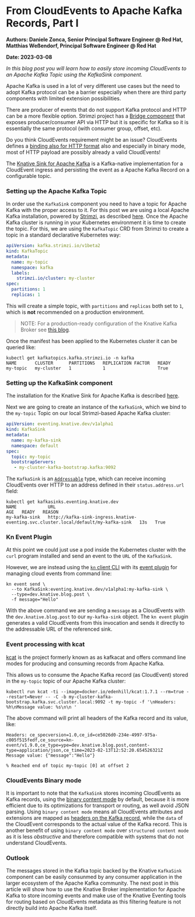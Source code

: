 # From CloudEvents to Apache Kafka Records, Part I

**Authors: Daniele Zonca, Senior Principal Software Engineer @ Red Hat, Matthias Weßendorf, Principal Software Engineer @ Red Hat**

**Date: 2023-03-08**

_In this blog post you will learn how to easily store incoming CloudEvents to an Apache Kafka Topic using the KafkaSink component._


Apache Kafka is used in a lot of very different use cases but the need to adopt Kafka protocol can be a barrier especially when there are third party components with limited extension possibilities.

There are producer of events that do not support Kafka protocol and HTTP can be a more flexible option. Strimzi project has a [Bridge component](https://strimzi.io/docs/bridge/latest/) that exposes producer/consumer API via HTTP but it is specific for Kafka so it is essentially the same protocol (with consumer group, offset, etc).

Do you think CloudEvents requirement might be an issue? CloudEvents defines a [binding also for HTTP format](https://github.com/cloudevents/spec/blob/v1.0.2/cloudevents/bindings/http-protocol-binding.md#31-binary-content-mode) also and especially in binary mode, most of HTTP payload are possibly already a valid CloudEvents!

The [Knative Sink for Apache Kafka](https://knative.dev/docs/eventing/sinks/kafka-sink/) is a Kafka-native implementation for a CloudEvent ingress and persisting the event as a Apache Kafka Record on a configurable topic.

### Setting up the Apache Kafka Topic

In order use the `KafkaSink` component you need to have a topic for Apache Kafka with the proper access to it. For this post we are using a local Apache Kafka installation, powered by [Strimzi](https://strimzi.io), as described [here](https://knative.dev/blog/articles/single-node-kafka-development/). Once the Apache Kafka cluster is running in your Kubernetes environment it is time to create the topic. For this, we are using the `KafkaTopic` CRD from Strimzi to create a topic in a standard declarative Kubernetes way:

```yaml
apiVersion: kafka.strimzi.io/v1beta2
kind: KafkaTopic
metadata:
  name: my-topic
  namespace: kafka
  labels:
    strimzi.io/cluster: my-cluster
spec:
  partitions: 1
  replicas: 1
```

This will create a simple topic, with `partitions` and `replicas` both set to `1`, which is **not** recommended on a production environment.

> NOTE: For a production-ready configuration of the Knative Kafka Broker see [this blog](https://developers.redhat.com/articles/2023/03/08/configuring-knative-broker-apache-kafka).

Once the manifest has been applied to the Kubernetes cluster it can be queried like:

```
kubectl get kafkatopics.kafka.strimzi.io -n kafka
NAME       CLUSTER      PARTITIONS   REPLICATION FACTOR   READY
my-topic   my-cluster   1            1                    True

```

### Setting up the KafkaSink component


The installation for the Knative Sink for Apache Kafka is described [here](https://knative.dev/docs/eventing/sinks/kafka-sink/).

Next we are going to create an instance of the `KafkaSink`, which we bind to the `my-topic` Topic on our local Strimzi-based Apache Kafka cluster:

```yaml
apiVersion: eventing.knative.dev/v1alpha1
kind: KafkaSink
metadata:
  name: my-kafka-sink
  namespace: default
spec:
  topic: my-topic
  bootstrapServers:
   - my-cluster-kafka-bootstrap.kafka:9092
```

The `KafkaSink` is an [`Addressable`](https://knative.dev/docs/eventing/sinks/) type, which can receive incoming CloudEvents over HTTP to an address defined in their `status.address.url` field:

```
kubectl get kafkasinks.eventing.knative.dev
NAME            URL                                                                                  AGE   READY   REASON
my-kafka-sink   http://kafka-sink-ingress.knative-eventing.svc.cluster.local/default/my-kafka-sink   13s   True
```

### Kn Event Plugin

At this point we could just use a pod inside the Kubernetes cluster with the `curl` program installed and send an event to the `URL` of the `KafkaSink`.

However, we are instead using the [`kn` client CLI](https://github.com/knative/client) with its [event plugin](https://github.com/knative-extensions/kn-plugin-event) for managing cloud events from command line:

```
kn event send \
  --to KafkaSink:eventing.knative.dev/v1alpha1:my-kafka-sink \
  --type=dev.knative.blog.post \
  -f message="Hello"
```

With the above command we are sending a `message` as a CloudEvents with the `dev.knative.blog.post` to our `my-kafka-sink` object. The `kn event` plugin generates a valid CloudEvents from this invocation and sends it directly to the addressable URL of the referenced sink.


### Event processing with kcat

[kcat](https://github.com/edenhill/kcat) is the project formerly known as as kafkacat and offers command line modes for producing and consuming records from Apache Kafka.

This allows us to consume the Apache Kafka record (as CloudEvent) stored in the `my-topic` topic of our Apache Kafka cluster:

```
kubectl run kcat -ti --image=docker.io/edenhill/kcat:1.7.1 --rm=true --restart=Never -- -C -b my-cluster-kafka-bootstrap.kafka.svc.cluster.local:9092 -t my-topic -f '\nHeaders: %h\nMessage value: %s\n\n '
```
The above command will print all headers of the Kafka record and its value, like:

```
Headers: ce_specversion=1.0,ce_id=ce5026d0-234e-4997-975a-c005f515fedf,ce_source=kn-event/v1.9.0,ce_type=ype=dev.knative.blog.post,content-type=application/json,ce_time=2023-02-13T12:52:20.654526321Z
Message value: {"message":"Hello"}

% Reached end of topic my-topic [0] at offset 2
```

### CloudEvents Binary mode


It is important to note that the `KafkaSink` stores incoming CloudEvents as Kafka records, using the [binary content mode](https://github.com/cloudevents/spec/blob/v1.0.2/cloudevents/bindings/kafka-protocol-binding.md#32-binary-content-mode) by default, because it is more efficient due to its optimizations for transport or routing, as well avoid JSON parsing. Using `binary content mode` means all CloudEvents attributes and extensions are mapped as [headers on the Kafka record](https://github.com/cloudevents/spec/blob/v1.0.2/cloudevents/bindings/kafka-protocol-binding.md#323-metadata-headers), while the `data` of the CloudEvent corresponds to the actual value of the Kafka record. This is another benefit of using `binary content mode` over `structured content mode` as it is less _obstructive_ and therefore compatible with systems that do not understand CloudEvents.

### Outlook

The messages stored in the Kafka topic backed by the Knative `KafkaSink` component can be easily consunmed by any consumer application in the larger ecosystem of the Apache Kafka community. The next post in this article will show how to use the Knative Broker implementation for Apache Kafka to store incoming events and make use of the Knative Eventing tools for routing based on CloudEvents metadata as this filtering feature is not directly build into Apache Kafka itself.
